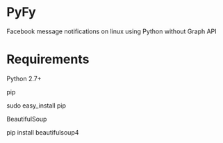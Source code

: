 # PyFy
Facebook message notifications on linux using Python without Graph API

# Requirements

Python 2.7+

pip

sudo easy_install pip

BeautifulSoup

pip install beautifulsoup4
